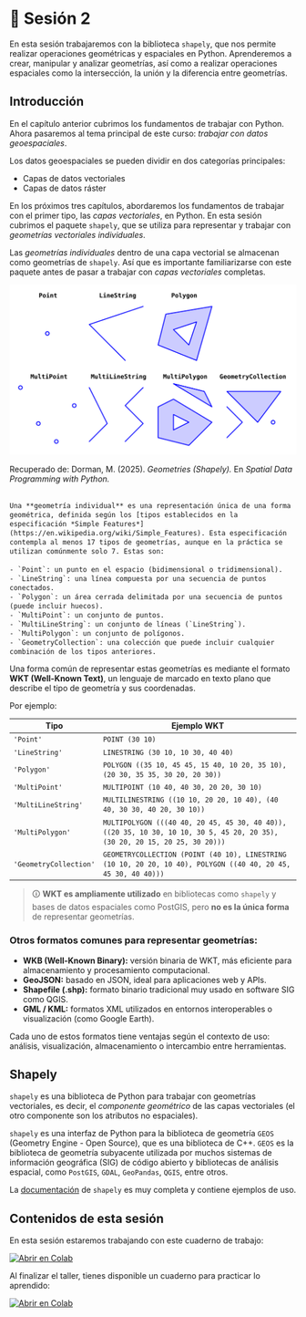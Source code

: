 # 🔹 Sesión 2

En esta sesión trabajaremos con la biblioteca `shapely`, que nos permite realizar operaciones geométricas y espaciales en Python. Aprenderemos a crear, manipular y analizar geometrías, así como a realizar operaciones espaciales como la intersección, la unión y la diferencia entre geometrías.

## Introducción

En el capítulo anterior cubrimos los fundamentos de trabajar con Python. Ahora pasaremos al tema principal de este curso: _trabajar con datos geoespaciales_.

Los datos geoespaciales se pueden dividir en dos categorías principales:

- Capas de datos vectoriales
- Capas de datos ráster

En los próximos tres capítulos, abordaremos los fundamentos de trabajar con el primer tipo, las _capas vectoriales_, en Python. En esta sesión cubrimos el paquete `shapely`, que se utiliza para representar y trabajar con _geometrías vectoriales individuales_.

Las _geometrías individuales_ dentro de una capa vectorial se almacenan como geometrías de `shapely`. Así que es importante familiarizarse con este paquete antes de pasar a trabajar con _capas vectoriales_ completas.

!['Tipos de geometrías'](images/simple_feature_types.svg)

Recuperado de: Dorman, M. (2025). _Geometries (Shapely)._ En _Spatial Data Programming with Python._

```{admonition} ¿Qué es una geometría individual?

Una **geometría individual** es una representación única de una forma geométrica, definida según los [tipos establecidos en la especificación *Simple Features*](https://en.wikipedia.org/wiki/Simple_Features). Esta especificación contempla al menos 17 tipos de geometrías, aunque en la práctica se utilizan comúnmente solo 7. Estas son:

- `Point`: un punto en el espacio (bidimensional o tridimensional).
- `LineString`: una línea compuesta por una secuencia de puntos conectados.
- `Polygon`: un área cerrada delimitada por una secuencia de puntos (puede incluir huecos).
- `MultiPoint`: un conjunto de puntos.
- `MultiLineString`: un conjunto de líneas (`LineString`).
- `MultiPolygon`: un conjunto de polígonos.
- `GeometryCollection`: una colección que puede incluir cualquier combinación de los tipos anteriores.
```

Una forma común de representar estas geometrías es mediante el formato **WKT (Well-Known Text)**, un lenguaje de marcado en texto plano que describe el tipo de geometría y sus coordenadas.

Por ejemplo:

| Tipo                   | Ejemplo WKT                                                                                                                |
| ---------------------- | -------------------------------------------------------------------------------------------------------------------------- |
| `'Point'`              | `POINT (30 10)`                                                                                                            |
| `'LineString'`         | `LINESTRING (30 10, 10 30, 40 40)`                                                                                         |
| `'Polygon'`            | `POLYGON ((35 10, 45 45, 15 40, 10 20, 35 10), (20 30, 35 35, 30 20, 20 30))`                                              |
| `'MultiPoint'`         | `MULTIPOINT (10 40, 40 30, 20 20, 30 10)`                                                                                  |
| `'MultiLineString'`    | `MULTILINESTRING ((10 10, 20 20, 10 40), (40 40, 30 30, 40 20, 30 10))`                                                    |
| `'MultiPolygon'`       | `MULTIPOLYGON (((40 40, 20 45, 45 30, 40 40)), ((20 35, 10 30, 10 10, 30 5, 45 20, 20 35), (30 20, 20 15, 20 25, 30 20)))` |
| `'GeometryCollection'` | `GEOMETRYCOLLECTION (POINT (40 10), LINESTRING (10 10, 20 20, 10 40), POLYGON ((40 40, 20 45, 45 30, 40 40)))`             |

> 🛈 **WKT es ampliamente utilizado** en bibliotecas como `shapely` y bases de datos espaciales como PostGIS, pero **no es la única forma** de representar geometrías.

### Otros formatos comunes para representar geometrías:

- **WKB (Well-Known Binary):** versión binaria de WKT, más eficiente para almacenamiento y procesamiento computacional.
- **GeoJSON:** basado en JSON, ideal para aplicaciones web y APIs.
- **Shapefile (.shp):** formato binario tradicional muy usado en software SIG como QGIS.
- **GML / KML:** formatos XML utilizados en entornos interoperables o visualización (como Google Earth).

Cada uno de estos formatos tiene ventajas según el contexto de uso: análisis, visualización, almacenamiento o intercambio entre herramientas.

## Shapely

`shapely` es una biblioteca de Python para trabajar con geometrías vectoriales, es decir, el _componente geométrico_ de las capas vectoriales (el otro componente son los atributos no espaciales).

`shapely` es una interfaz de Python para la biblioteca de geometría `GEOS` (Geometry Engine - Open Source), que es una biblioteca de C++. `GEOS` es la biblioteca de geometría subyacente utilizada por muchos sistemas de información geográfica (SIG) de código abierto y bibliotecas de análisis espacial, como `PostGIS`, `GDAL`, `GeoPandas`, `QGIS`, entre otros.

La [documentación](https://shapely.readthedocs.io/en/stable/manual.html) de `shapely` es muy completa y contiene ejemplos de uso.

## Contenidos de esta sesión

En esta sesión estaremos trabajando con este cuaderno de trabajo:

[![Abrir en Colab](https://colab.research.google.com/assets/colab-badge.svg)](https://colab.research.google.com/github/patymunoz/curso-geoespacial/blob/main/notebooks/sesion2.ipynb)

Al finalizar el taller, tienes disponible un cuaderno para practicar lo aprendido:

[![Abrir en Colab](https://colab.research.google.com/assets/colab-badge.svg)](https://colab.research.google.com/github/patymunoz/curso-geoespacial/blob/main/notebooks/sesion2_practica.ipynb)
